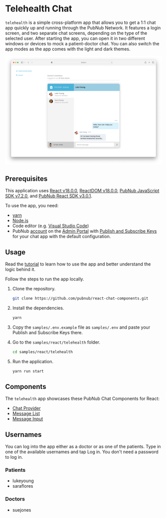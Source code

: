 # Telehealth Chat

`telehealth` is a simple cross-platform app that allows you to get a 1:1 chat app quickly up and running through the PubNub Network. It features a login screen, and two separate chat screens, depending on the type of the selected user. After starting the app, you can open it in two different windows or devices to mock a patient-doctor chat. You can also switch the app modes as the app comes with the light and dark themes.

![Telehealth app for React](screenshot.png)

## Prerequisites

This application uses [React v18.0.0](https://www.npmjs.com/package/react/v/18.0.0), [ReactDOM v18.0.0](https://www.npmjs.com/package/react-dom), [PubNub JavaScript SDK v7.2.0](https://www.pubnub.com/docs/sdks/javascript/), and [PubNub React SDK v3.0.1](https://www.pubnub.com/docs/chat/react/setup).

To use the app, you need:

- [yarn](https://classic.yarnpkg.com/en/docs/install)
- [Node.js](https://nodejs.org/en/download/)
- Code editor (e.g. [Visual Studio Code](https://code.visualstudio.com/download))
- PubNub [account](https://www.pubnub.com/docs/setup/account-setup) on the [Admin Portal](https://admin.pubnub.com/) with [Publish and Subscribe Keys](https://www.pubnub.com/docs/basics/initialize-pubnub) for your chat app with the default configuration.

## Usage

Read the [tutorial](https://www.pubnub.com/tutorials/cross-platform-chat-application-telehealth-react/) to learn how to use the app and better understand the logic behind it.

Follow the steps to run the app locally.

1. Clone the repository.

   ```bash
   git clone https://github.com/pubnub/react-chat-components.git
   ```

1. Install the dependencies.

   ```bash
   yarn
   ```

1. Copy the `samples/.env.example` file as `samples/.env` and paste your Publish and Subscribe Keys there.

1. Go to the `samples/react/telehealth` folder.

   ```bash
   cd samples/react/telehealth
   ```

1. Run the application.

   ```bash
   yarn run start
   ```

## Components

The `telehealth` app showcases these PubNub Chat Components for React:

- [Chat Provider](https://www.pubnub.com/docs/chat/components/react/chat-provider)
- [Message List](https://www.pubnub.com/docs/chat/components/react/ui-components/message-list)
- [Message Input](https://www.pubnub.com/docs/chat/components/react/ui-components/message-input)

## Usernames

You can log into the app either as a doctor or as one of the patients. Type in one of the available usernames and tap Log in. You don't need a password to log in.

### Patients

- lukeyoung
- saraflores

### Doctors

- suejones
